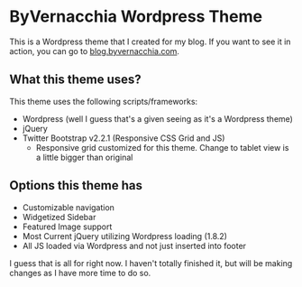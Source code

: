 # ByVernacchia Wordpress Theme
This is a Wordpress theme that I created for my blog. If you want to see it in action, you can go to [blog.byvernacchia.com](http://blog.byvernacchia.com).

## What this theme uses?
This theme uses the following scripts/frameworks:
* Wordpress (well I guess that's a given seeing as it's a Wordpress theme)
* jQuery
* Twitter Bootstrap v2.2.1 (Responsive CSS Grid and JS)
  * Responsive grid customized for this theme. Change to tablet view is a little bigger than original

## Options this theme has
* Customizable navigation
* Widgetized Sidebar
* Featured Image support
* Most Current jQuery utilizing Wordpress loading (1.8.2)
* All JS loaded via Wordpress and not just inserted into footer

I guess that is all for right now. I haven't totally finished it, but will be making changes as I have more time to do so.
